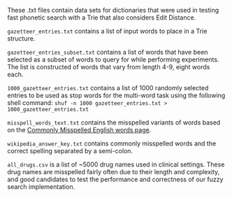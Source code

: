 These .txt files contain data sets for dictionaries that were used
in testing fast phonetic search with a Trie that also considers
Edit Distance.

`gazetteer_entries.txt` contains a list of input words to place in
a Trie structure.

`gazetteer_entries_subset.txt` contains a list of words that have been selected as a subset of words to query for while performing experiments. The list is constructed of words that vary from length 4-9, eight words each.

`1000_gazetteer_entries.txt` contains a list of 1000 randomly selected entries to be used as stop words for the multi-word task using the following shell command:
`shuf -n 1000 gazetteer_entries.txt > 1000_gazetteer_entries.txt`

`misspell_words_text.txt` contains the misspelled variants
of words based on the [Commonly Misspelled English words page](https://en.wikipedia.org/wiki/Commonly_misspelled_English_words).

`wikipedia_answer_key.txt` contains commonly misspelled words and the correct
spelling separated by a semi-colon.

`all_drugs.csv` is a list of ~5000 drug names used in clinical settings. These drug names are misspelled fairly often due to their length and complexity, and good candidates to test the performance and correctness of our fuzzy search implementation.
